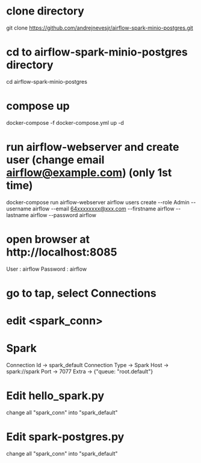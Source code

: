 # clone directory
git clone https://github.com/andrejnevesjr/airflow-spark-minio-postgres.git

# cd to airflow-spark-minio-postgres directory
cd airflow-spark-minio-postgres

# compose up
docker-compose -f docker-compose.yml up -d

# run airflow-webserver and create user (change email <airflow@example.com>) (only 1st time)
docker-compose run airflow-webserver airflow users create --role Admin --username airflow
--email 64xxxxxxxx@xxx.com --firstname airflow --lastname airflow --password airflow

# open browser at http://localhost:8085
User : airflow
Password : airflow

# go to <Admin> tap, select Connections
# edit <spark_conn>
# Spark

Connection Id -> spark_default
Connection Type -> Spark
Host -> spark://spark
Port -> 7077
Extra -> {"queue: "root.default"}

# Edit hello_spark.py
change all "spark_conn" into "spark_default"

# Edit spark-postgres.py
change all "spark_conn" into "spark_default"